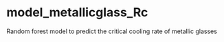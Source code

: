 # model_metallicglass_Rc
 Random forest model to predict the critical cooling rate of metallic glasses
